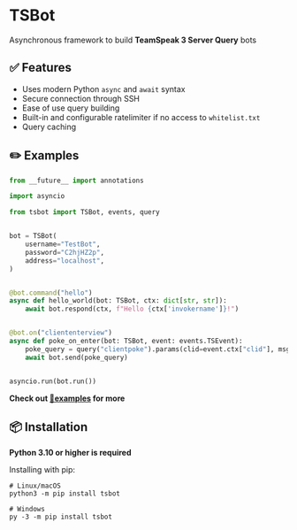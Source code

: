 # TSBot

Asynchronous framework to build **TeamSpeak 3 Server Query** bots

## ✅ Features

- Uses modern Python `async` and `await` syntax
- Secure connection through SSH
- Ease of use query building
- Built-in and configurable ratelimiter if no access to `whitelist.txt`
- Query caching

## ✏️ Examples

```python
from __future__ import annotations

import asyncio

from tsbot import TSBot, events, query


bot = TSBot(
    username="TestBot",
    password="C2hjHZ2p",
    address="localhost",
)


@bot.command("hello")
async def hello_world(bot: TSBot, ctx: dict[str, str]):
    await bot.respond(ctx, f"Hello {ctx['invokername']}!")


@bot.on("cliententerview")
async def poke_on_enter(bot: TSBot, event: events.TSEvent):
    poke_query = query("clientpoke").params(clid=event.ctx["clid"], msg="Welcome to the server!")
    await bot.send(poke_query)


asyncio.run(bot.run())
```

**Check out [📁examples](https://github.com/0x4aK/TSBot/blob/master/examples) for more**

## 📦 Installation

**Python 3.10 or higher is required**

Installing with pip:

```shell
# Linux/macOS
python3 -m pip install tsbot

# Windows
py -3 -m pip install tsbot
```
